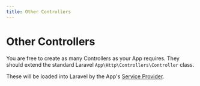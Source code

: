 ```yaml
---
title: Other Controllers
---
```


# Other Controllers

You are free to create as many Controllers as your App requires. They should extend the standard Laravel `App\Http\Controllers\Controller` class.

These will be loaded into Laravel by the App's [Service Provider](../service-provider.md).

